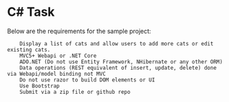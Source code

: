 # C# Task

Below are the requirements for the sample project:

```
    Display a list of cats and allow users to add more cats or edit existing cats.
    MVC5+ Webapi or .NET Core
    ADO.NET (Do not use Entity Framework, NHibernate or any other ORM)
    Data operations (REST equivalent of insert, update, delete) done via Webapi/model binding not MVC
    Do not use razor to build DOM elements or UI
    Use Bootstrap
    Submit via a zip file or github repo
```
